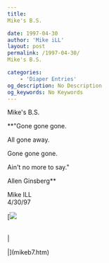 ```yaml
---
title: 
Mike's B.S.

date: 1997-04-30
author: 'Mike iLL'
layout: post
permalink: /1997-04-30/
Mike's B.S.

categories:
    - 'Diaper Entries'
og_description: No Description
og_keywords: No Keywords
---
```

<style>
body {
  background-color: ;
  color: ;
}
a {
  color: ;
}
a:active {
  color: ;
}
a:visited {
  color: ;
}
</style>



Mike's B.S.






**"Gone gone gone.  

 All gone away.  

 Gone gone gone.  

 Ain't no more to say."  
 
Allen Ginsberg**

  
  
  


 Mike ILL  
4/30/97
  
  

[![](for.gif)



|  |
| --- |
| 

 |](mikeb7.htm)


